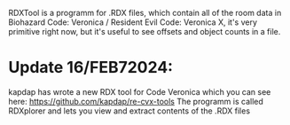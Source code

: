 RDXTool is a programm for .RDX files, which contain all of the room data in Biohazard Code: Veronica / Resident Evil Code: Veronica X, it's very primitive right now,
but it's useful to see offsets and object counts in a file.

Update 16/FEB72024:
============================================================
kapdap has wrote a new RDX tool for Code Veronica which you can see here: https://github.com/kapdap/re-cvx-tools
The programm is called RDXplorer and lets you view and extract contents of the .RDX files

